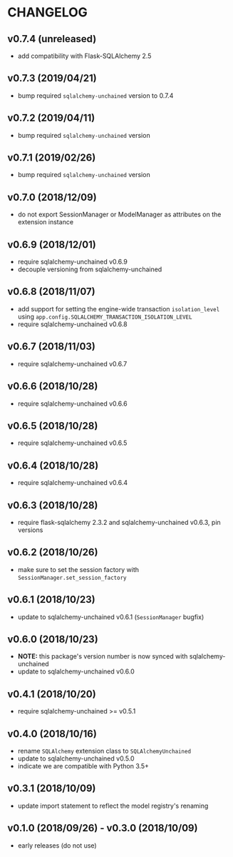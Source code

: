 # CHANGELOG

## v0.7.4 (unreleased)

- add compatibility with Flask-SQLAlchemy 2.5

## v0.7.3 (2019/04/21)

- bump required `sqlalchemy-unchained` version to 0.7.4

## v0.7.2 (2019/04/11)

- bump required `sqlalchemy-unchained` version

## v0.7.1 (2019/02/26)

- bump required `sqlalchemy-unchained` version

## v0.7.0 (2018/12/09)

- do not export SessionManager or ModelManager as attributes on the extension instance

## v0.6.9 (2018/12/01)

- require sqlalchemy-unchained v0.6.9
- decouple versioning from sqlalchemy-unchained

## v0.6.8 (2018/11/07)

- add support for setting the engine-wide transaction `isolation_level` using `app.config.SQLALCHEMY_TRANSACTION_ISOLATION_LEVEL`
- require sqlalchemy-unchained v0.6.8

## v0.6.7 (2018/11/03)

- require sqlalchemy-unchained v0.6.7

## v0.6.6 (2018/10/28)

- require sqlalchemy-unchained v0.6.6

## v0.6.5 (2018/10/28)

- require sqlalchemy-unchained v0.6.5

## v0.6.4 (2018/10/28)

- require sqlalchemy-unchained v0.6.4

## v0.6.3 (2018/10/28)

- require flask-sqlalchemy 2.3.2 and sqlalchemy-unchained v0.6.3, pin versions

## v0.6.2 (2018/10/26)

- make sure to set the session factory with `SessionManager.set_session_factory`

## v0.6.1 (2018/10/23)

- update to sqlalchemy-unchained v0.6.1 (`SessionManager` bugfix)

## v0.6.0 (2018/10/23)

- **NOTE:** this package's version number is now synced with sqlalchemy-unchained
- update to sqlalchemy-unchained v0.6.0

## v0.4.1 (2018/10/20)

- require sqlalchemy-unchained >= v0.5.1

## v0.4.0 (2018/10/16)

- rename `SQLAlchemy` extension class to `SQLAlchemyUnchained`
- update to sqlalchemy-unchained v0.5.0
- indicate we are compatible with Python 3.5+

## v0.3.1 (2018/10/09)

- update import statement to reflect the model registry's renaming

## v0.1.0 (2018/09/26) - v0.3.0 (2018/10/09)

- early releases (do not use)
